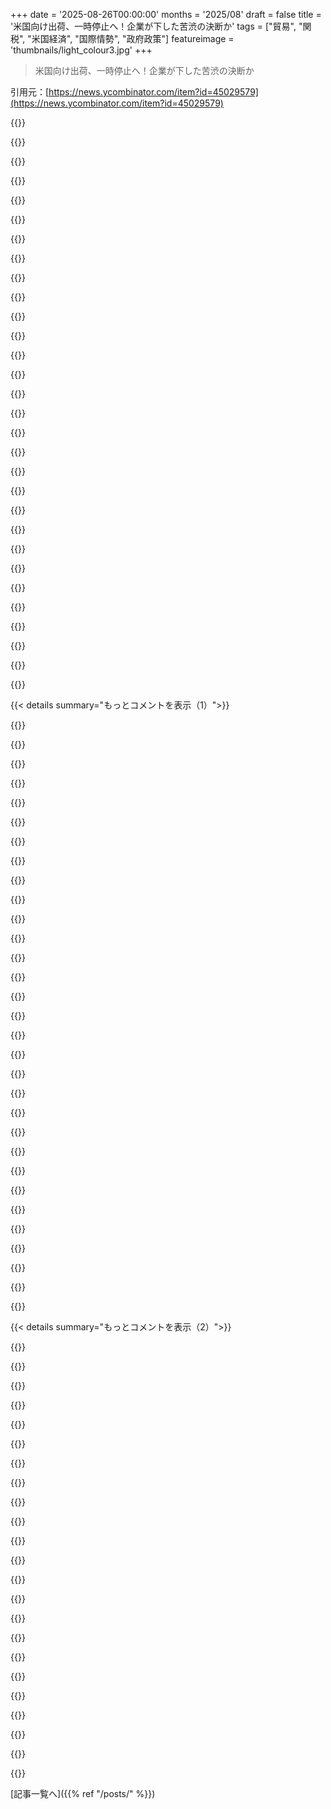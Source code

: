 +++
date = '2025-08-26T00:00:00'
months = '2025/08'
draft = false
title = '米国向け出荷、一時停止へ！企業が下した苦渋の決断か'
tags = ["貿易", "関税", "米国経済", "国際情勢", "政府政策"]
featureimage = 'thumbnails/light_colour3.jpg'
+++

> 米国向け出荷、一時停止へ！企業が下した苦渋の決断か

引用元：[https://news.ycombinator.com/item?id=45029579](https://news.ycombinator.com/item?id=45029579)




{{<matomeQuote body="Even aside from the advisability of the tariffs -- it turns out there might be a reason that tarrifs haven’t usually been imposed with like weeks notice, after months of back and forth, with no real advance implementation planning on the government’s part and not enough time or reliable info for anyone else to do so either?It is very strange to me that the government seems to be going for maximum shock and uncertainty on the US economy. Again, apart from the advisability of the actual tarrifs, they could have been implemented in the usual way to allow people to plan for them (and possibly give feedback on them), but they were not." userName="jrochkind1" createdAt="2025/08/26 20:30:23" color="">}}




{{<matomeQuote body="The government is really just one guy right now, Trump.According to his own people he doesn’t take no for an answer and isn’t interested in input from anyone else. He has surrounded himself with opportunists and yes men. His own department heads often will do press conferences and inadvertently contradict Trump, seemingly without realizing it. At one point Trump and his staff couldn’t get on the same page about IF they were or were not talking to China about tariffs, they waffled for several days on it.A few Trump staffers whenever asked about strategy with tariffs or other things just ignore the question an start praising Trump out of the blue. It’s a creepy scene.I’ve yet to see anyone with an education or domain knowledge explain the existing tariffs strategy / where this should lead with these whipsaw type decisions. There simply is nobody with a clue willing to do that.At least in Idocracy President Dwayne Elizondo Mountain Dew Camacho chose to listen to someone smarter than him. This is very much not the choice of the current President." userName="duxup" createdAt="2025/08/26 21:04:29" color="#38d3d3">}}




{{<matomeQuote body="Maybe Trump is just doing what’s good for America and he’s strategy is exactly being unpredictable and chaotic. This is stressful for others and they make political concessions to please him in exchange for a period of stability.EU for example bulged for exactly this reason and accepted 15% one-way tariff for access to US market. Before the deal the uncertainty about the level of coming tariffs was deemed worse for European companies trading to US than the negotiated tariff itself.European political leaders including the head of NATO have also practically turned to giving rimjobs to Trump’s ass wishing he would not throw tantrums at them in important meetings: https://www.bbc.com/news/articles/c17wejpw79qoUltimately this all just strengthens US hegemony and makes other countries weaker, which is the explicitly stated goal he keeps repeating.." userName="vesinisa" createdAt="2025/08/26 21:51:00" color="#ff33a1">}}




{{<matomeQuote body="Or maybe Trump is a sociopath felon with a penchant for young girls who is acting solely in his own self-interestGiven his history of failed businesses and association with a known pedophile, what seems more likely?" userName="pschastain" createdAt="2025/08/26 22:31:40" color="">}}




{{<matomeQuote body="How are the tariffs even in his own self-interest? Insider trading?" userName="ethbr1" createdAt="2025/08/26 23:57:50" color="">}}




{{<matomeQuote body="They’re in his self-interest because he can, and did, turn around and convince people to bribe him for exemptions and reductions. I recognize this sounds crazy when I say it, but you can literally look up the video - Tim Cook gave him a big block of gold on public TV to get iPhones exempted from tariffs on India." userName="SpicyLemonZest" createdAt="2025/08/27 00:11:29" color="#ff33a1">}}




{{<matomeQuote body="On the magnitude being insinuated, that doesn’t even blip. 50 lbs of solid gold is what, $2.5M?" userName="ethbr1" createdAt="2025/08/27 02:03:09" color="">}}




{{<matomeQuote body="If your goal was to see the US recede as the global economic leader you couldn’t create a better playbook than the one being done by this administration." userName="davidcbc" createdAt="2025/08/26 20:37:42" color="">}}




{{<matomeQuote body="＞ government is really just one guy right now, Trump.Americans call this ”separation of powers” for some quaint reason. In practice all three branches of government do what he says in executive orders." userName="pjc50" createdAt="2025/08/26 21:16:18" color="#ff33a1">}}




{{<matomeQuote body="「blip」って何だか知らないけど、企業リーダーが政府高官に純金なんて贈っちゃダメだろ。" userName="SpicyLemonZest" createdAt="2025/08/27 03:25:04" color="">}}




{{<matomeQuote body="確かにそうだけど、なんでUSの株式市場は暴落しないんだ？！" userName="jonny_eh" createdAt="2025/08/26 21:50:52" color="">}}




{{<matomeQuote body="ショックや不確実性は株価を大きく下げるんだよ。<br>完全に後退するまでに経済が完全にダメになってなければ、ある程度回復するさ。<br>もし君と友達だけが準備万端で、こういうイベントを思い通りに引き起こせたら、どれだけ儲かるか想像してみてくれよ！<br>ただの考えさ。あくまで仮説。誰もそんなことしないって。まさか。" userName="arghwhat" createdAt="2025/08/26 20:50:18" color="#ff33a1">}}




{{<matomeQuote body="君が挙げたことは全部、世界の半分がアメリカの覇権から離れようと必死になってる理由だよ。" userName="AlecSchueler" createdAt="2025/08/27 11:29:49" color="">}}




{{<matomeQuote body="ジェット機なんてとんでもない。<br>こんなことまで言う必要があるなんて、信じられないよ。" userName="9dev" createdAt="2025/08/27 05:31:19" color="">}}




{{<matomeQuote body="全くだね。<br>心配することリストの中じゃ、カタールが買った4億ドルの747型機の方が、ちょっとした金なんかよりずっと上だよ。" userName="ethbr1" createdAt="2025/08/27 10:45:49" color="">}}




{{<matomeQuote body="でも、それって本当に起こってるのか？<br>もしそうなら、Trumpは立場がないはずだろ。でも実際は逆で、国々はどんなにひどい条件でもTrumpと「貿易協定」を結ぼうと必死だ（EUが「達成」した一方的な15%の関税みたいに）。<br>Trumpには全くデメリットがないんだよ。もしUS経済が傷つき始めたら、彼は簡単に政策転換を示唆して、みんなはホッと一息ついて市場は回復するだろう。もしUSに長期的な害があっても、彼はもうとっくにいないさ。でも、もし彼が新しい「USファースト」の世界秩序を確立できたら、彼はUS史上で最も偉大な大統領の一人として永遠に記憶されるだろうな。" userName="vesinisa" createdAt="2025/08/27 14:11:08" color="#38d3d3">}}




{{<matomeQuote body="議会は彼の言いなりで、ただのおべっか使いだ。<br>でも三権分立に関して本当に悲劇なのは、最高裁（SCOTUS）の多数派が職務を放棄して傍観していることだよ。<br>裁判官が対立を生むようなことをするたびに、最高裁はそれを棚上げし、その間に人々は解雇され、納税者データは粗末に扱われ、予算は削減され、全てが崩壊していく。<br>事実上、法律は無視され、裁判の結果に関わらず損害が発生することを許している。<br>結局のところ、それは問題にならないだろう。最高裁が全てにお墨付きを与えているのと同じだ…個人的には、彼らは職務を拒否することでその資格を失ったと思うね。" userName="duxup" createdAt="2025/08/26 21:18:08" color="#ff33a1">}}




{{<matomeQuote body="株価が下がってるって？心配ないさ。<br>アンクル・サムが株価をこれ以上下げないように、市場で君の株を快く買ってくれるよ。" userName="rchaud" createdAt="2025/08/26 20:55:24" color="">}}




{{<matomeQuote body="250万ドルは「blip」（取るに足らないこと）なんかじゃない、どう見ても賄賂だよ。ちゃんと事実をそう呼ぶべきだ。<br>Trumpはもっと少ない金額でひどいことをしてきた。<br>とにかく、250万ドルが論点じゃない。Tim Cookのような人物を自分の意のままに操り、彼が喜んで金を渡し、お辞儀をしながら感謝するように仕向けることなんだ。<br>ある程度は、彼は今Apple Inc.を指揮してるようなもんだね。Tim Cookを自分の意志で動かせるんだから。<br>それはTrumpにとってどれほどの価値があるんだろうな？" userName="ModernMech" createdAt="2025/08/27 14:05:52" color="#45d325">}}




{{<matomeQuote body="Jan 6事件の後、共和党はTrumpを解任すべきだったのにしなかった。彼らこそが真の臆病者だよ。" userName="kagakuninja" createdAt="2025/08/26 21:29:32" color="">}}




{{<matomeQuote body="賄賂は金額に関わらず賄賂だろ。Trumpを経由して何かを得るために金銭を渡すのは問題だよ。最初は「Gulf of Mexico」を「Gulf of America」と呼ぶような小さなことから始まり、訴訟和解金やテック企業からの金の延べ棒とエスカレートしていったんだ。次は企業文化や販売先まで口出しするようになるだろうね。" userName="ModernMech" createdAt="2025/08/27 14:15:09" color="#ff5733">}}




{{<matomeQuote body="逆もまた真なりだよ。Appleにとって250万ドルは痛くも痒くもないだろ？スプレッドシートの行の間でそれくらい失ってるかもな。Appleの財政にとって重要じゃないなら、Trumpに渡すってどういう意味？象徴的なジェスチャーは象徴的だけど、相手を本当に従わせたことにはならないよ。" userName="ethbr1" createdAt="2025/08/27 23:44:18" color="">}}




{{<matomeQuote body="この政権のやり方は、相手を些末なことに忙殺させ、その間に重要なことを推し進めることだ。だから、象徴的な賄賂に気を取られるのは時間の無駄だよ。もっと影響の大きい2億5000万ドル以上の賄賂に注目すべきだ。" userName="ethbr1" createdAt="2025/08/27 23:41:04" color="#ff5733">}}




{{<matomeQuote body="短期的な視点に囚われているんじゃないか？こういうシステムは根深いから、一夜にして変わるわけじゃないよ。EU域内の防衛協定強化とか読んだだろ？ああいうのが進めば、将来USが今のように脅迫できなくなるってことだよ。短期と長期の思考の違いだね。経済の「本当の傷」って何だよ、今までの傷は傷じゃないってか？" userName="AlecSchueler" createdAt="2025/08/27 18:47:19" color="#45d325">}}




{{<matomeQuote body="アメリカ経済や通貨を傷つける意味が分からないな。80年以上の共和党のソフトパワーや外交政策を捨てるのは愚かだよ。USへの出荷や販売を困難にするのは、世界経済システムから脱却したい場合にしか意味がない。USDが基軸通貨の地位を失えば痛いし、借金を簡単に売れなくなるのも困るだろうね。" userName="jleyank" createdAt="2025/08/26 22:32:59" color="#38d3d3">}}




{{<matomeQuote body="数週間前、彼はTim Cookから文字通りの金の延べ棒（ガラスがちょっとついてるやつ）を受け取ってたよ。" userName="deanishe" createdAt="2025/08/27 03:26:48" color="">}}




{{<matomeQuote body="AIの過剰な宣伝のせいだよ。そのバブルが弾ければ、本当の結末が分かるだろうね。" userName="estimator7292" createdAt="2025/08/26 22:08:20" color="">}}




{{<matomeQuote body="S&P 500が史上最高値を更新し続けているのに「経済が傷ついている」って、それ反論になるだろ？欧州株は米国株に劣後してるし。TrumpがUS経済をぶち壊してるなら、投資家はネズミみたいにUS株から逃げるはずだよね？EUの6000億ユーロ防衛パッケージは正しい方向への一歩だとは思うけどね。" userName="vesinisa" createdAt="2025/08/27 19:30:06" color="#ff5733">}}




{{<matomeQuote body="あれは単なる見せかけのパフォーマンスだよ。Trump一家の不正な金儲けの規模を把握するのは、記録改ざんのせいで大変なんだ。CREWによると、彼の最初の任期で16億ドル以上、The New YorkerのDavid D. Kirkpatrickの計算では、両任期で34億ドルにものぼるらしいよ。詳細はこちら: https://www.newyorker.com/magazine/2025/08/18/the-number, https://www.msnbc.com/opinion/msnbc-opinion/trump-family-thr..." userName="defrost" createdAt="2025/08/27 02:34:23" color="#785bff">}}




{{<matomeQuote body="Intelの件みたいに、政府が合意済みの助成金を再分類して、無理やり株式を取ろうとしてるんだよね。" userName="pjc50" createdAt="2025/08/26 21:17:41" color="">}}




{{< details summary="もっとコメントを表示（1）">}}

{{<matomeQuote body="その政党、本当に長いことちゃんとしたリーダーがいなかったよね。一人の”強い男”が出てきてからは、批判的な考えは全部追い出されて、中身がない連中ばかり。伝統的なRepublicanの思想も全部ひっくり返っちゃった。もはや全然違う政党だよ。" userName="duxup" createdAt="2025/08/26 21:32:57" color="">}}




{{<matomeQuote body="輸入業者は製品に入ってる鉄、銅、アルミニウムの量をきっちり申告しなきゃいけなくて、それら材料に100%関税だって。PCBsの銅みたいに、量なんてほとんど推定不可能じゃん。この政権、マジで頭おかしいよ。Tariffsは原材料にだけかかってたと思ってたのに、含まれてるもの全部とかありえない。" userName="zaptheimpaler" createdAt="2025/08/26 17:49:38" color="#ff33a1">}}




{{<matomeQuote body="EUとAsiaからUSへの小包出荷が、問題が解決するまで全部止まってるんだって。これ、全員にとってひどい話だけど、Americansが一番被害を受けるよ。" userName="nabla9" createdAt="2025/08/26 17:59:22" color="">}}




{{<matomeQuote body="「これは皆を傷つけるが、Americansが一番被害を受ける」って意見、違うと思うんだ。僕が払う代償は20ドルの飾りライトが届かないこと。でも、外国の工場労働者は仕事を失う。Americansが一番ってことはないけど、僕らも被害は受けるよ。American Consumerは世界最大の市場だから、他の買い手が見つかるなんてありえない。国内の仕事にも影響は出るけど、海外の方がもっと大変なことになる。" userName="darth_avocado" createdAt="2025/08/26 18:08:06" color="#785bff">}}




{{<matomeQuote body="そうだよね、Republicansの人たちは何年も自分たちの仕事がなくなるのを見てきて、「まあGlobalizationだもんね」って言われ続けてたのにさ、彼らはDemocratsの人たちとの付き合いをやめなかったんだ。" userName="throwmeaway222" createdAt="2025/08/26 18:31:57" color="">}}




{{<matomeQuote body="Swissに住んでるんだけど、国営のSwiss PostがもうUSに送ってないんだって。公式リンクはこれだよ: https://www.post.ch/en/about-us/media/press-releases/2025/us... <br>マジでやばいよね。" userName="seviu" createdAt="2025/08/26 18:56:17" color="#ff33a1">}}




{{<matomeQuote body="権力者とRepublicans全体を一緒にするのは良くないよ。今の問題は、腐敗した二大政党があって、それ以外からは選べないシステムだってこと。政治は最悪だけど、もし意見が違う人と話すのを拒んだら、もっと悪くなるだけだよ。僕のNevada州の友達はLibertarianだけど、二大政党制のせいでRepublicanって思われちゃうんだ。Bushの後、RepublicanはTrumpの個人崇拝に支配されたけど、友達はTariffsなんて信じてないよ。世界はもっと複雑なんだから、お互い理解しないとダメだ。" userName="bsimpson" createdAt="2025/08/26 19:16:13" color="#ff5c5c">}}




{{<matomeQuote body="国内製造を盛り上げるための原材料へのTariffsも、マジで狂ってる。原材料は安くないとダメなんだよ。これ、腐敗してるし、バカだし、悪意のあるPoliciesだね。" userName="miltonlost" createdAt="2025/08/26 18:24:26" color="">}}




{{<matomeQuote body="スイス郵便が米国への荷物配送をやめたって話は間違いだよ。手紙は送れるし、個人荷物も大丈夫。別のサービスを使えば物も送れるんだって。HNの議論は熱くなりすぎだね。" userName="timr" createdAt="2025/08/26 19:10:53" color="#ff33a1">}}




{{<matomeQuote body="個人荷物は本当に免除されるのかな？プレスリリースには書いてないみたいだし。スイスの時計を買うとき、DHLとかUPSを使わないといけないのか？友達が送ってくれる場合はスイス郵便でもいいのか、よくわからないんだよね。" userName="pj_mukh" createdAt="2025/08/26 19:19:24" color="">}}




{{<matomeQuote body="俺は米国向けに鉄鋼・アルミ製品を作ってるから、関税についてはよく知ってるよ。国内製造を促すなら、最終製品の鉄鋼・アルミ含有量にも課税しないとダメなんだ。じゃないと国内メーカーが不利になるからね。米国にはHTSコードっていうカタログがあって、Flexportの関税シミュレーターも便利だよ。https://tariffs.flexport.com<br>https://hts.usitc.gov/" userName="elbasti" createdAt="2025/08/26 18:48:34" color="#ff5733">}}




{{<matomeQuote body="共和党だって製造業の海外移転をすごく推進してたじゃん、何を言ってるんだ？民主党だけじゃないんだぞ。" userName="miltonlost" createdAt="2025/08/26 18:32:54" color="">}}




{{<matomeQuote body="共和党全体を一括りにするなって言うけどさ、多数の共和党員がこれに投票したんだから、そいつらはもうダメだろ。残りの共和党員は、有権者登録を変えて、このカルト的な乗っ取りに反対するチャンスがあるんだ。今のところ、全ての共和党員が今のリーダーと政策に賛同してるってことになるよ。" userName="cosmicgadget" createdAt="2025/08/26 19:28:12" color="">}}




{{<matomeQuote body="アメリカ人が今や資本主義を嫌いになってるってさ。40年前にこんなこと予測したら、みんなに頭おかしいって言われただろうな。" userName="Yeul" createdAt="2025/08/26 19:07:48" color="">}}




{{<matomeQuote body="PCB上の銅の量を見積もるのは、やろうと思えば不可能じゃないんだ。PCBの銅の厚さ、表面積、それにエッチング後にどれくらい残るかを推測すればいいだけだよ。" userName="WorkerBee28474" createdAt="2025/08/26 17:52:43" color="">}}




{{<matomeQuote body="実のところ、政党の立場が逆転してるんだ。昔は民主党が労働者寄りで貿易協定に反対してたのに、今は自由貿易を支持してるみたい。トランプがTPPに反対した時、ヒラリーと意見が一致したのは珍しかったね。オバマも2009年には保護貿易的な動きを見せてたこともあるよ。<br>https://www.politico.com/story/2016/10/hillary-clinton-trade...<br>https://www.nbcnews.com/id/wbna32808731" userName="timr" createdAt="2025/08/26 19:24:50" color="#ff33a1">}}




{{<matomeQuote body="長い目で見ると、すべての貿易は米国を避けるように再編されていくだろうね。EUは今、世界の貿易の中心になろうと動いてるし。その地位を米国が失うことは、他の誰よりもアメリカ人にとって一番の痛手になるはずだよ。" userName="saubeidl" createdAt="2025/08/26 18:19:25" color="#ff5c5c">}}




{{<matomeQuote body="これに投票したんだから、少なくともそいつらは切り捨てろって？そんなに大勢の人を切り捨てるつもりか？それは”ファシスト”が望むことだ。分断は自由を消し去るための核心的なテクニックなんだぞ。" userName="worik" createdAt="2025/08/26 19:58:07" color="">}}




{{<matomeQuote body="もう10年間もみんな同じこと言ってるんじゃない？民主党の純粋性テストは、銅のテストなんて子供だましに見えるぜ。" userName="philipallstar" createdAt="2025/08/26 18:27:07" color="">}}




{{<matomeQuote body="EUが動き出してるって言うけど、EUは動き出す計画を立てる計画を考え始めることを検討してる段階なんだろ。そしてその計画を全加盟国と調整しないといけないんだからな。" userName="wqaatwt" createdAt="2025/08/26 18:50:29" color="">}}




{{<matomeQuote body="郵便局（俺が働いてるところも）は、前の800ドル免税じゃなくて、100ドルの贈答品制限になってるよ。" userName="MandieD" createdAt="2025/08/26 19:36:42" color="#ff33a1">}}




{{<matomeQuote body="何て言えばいいか分からないけど、Mar a Lagoの文書、January 6、Epsteinの隠蔽工作の責任者を正気で支持する人と建設的な会話ができるとは思えない。<br>分断は自由を消し去る核心的なテクニックだって言うけど、自己クーデターを受け入れることも自由を消し去る核心的なテクニックに見えるな。どちらの意見も広すぎて意味ないかもな。" userName="cosmicgadget" createdAt="2025/08/26 20:16:35" color="">}}




{{<matomeQuote body="野菜が釘のように鋭いって言い張ったり、どんなに望んでも予備選挙をさせなかったり、2016年に勝った奴は間違いなくRussiaのために働いてるって言ったり、Epsteinの一件には共和党と同じくらい関わってるかもしれない党のシステムに反対票を投じた人たちはどうなんだ？あんたは二つの悪のうち小さい方を選んだんだろうが、他の人もそうしたんだ。Americanの大統領政治には、まともな選択肢なんてないんだよ。" userName="ifyoubuildit" createdAt="2025/08/26 20:31:27" color="">}}




{{<matomeQuote body="この政権はマジで狂ってるって？いや、狂ってないよ。これは完璧な”みんなが法を犯してるから、俺たちは選んで執行できる”って状況を作り出してるんだ。そうやって他の企業にもIntelみたいな状況を作り出すことができるんだぜ。" userName="liuliu" createdAt="2025/08/26 17:58:06" color="#ff33a1">}}




{{<matomeQuote body="外国の工場労働者は、同じ製品を作り続ける仕事は残るよ。ただ、その製品はUSには輸出されないだけ。幸運なことに、人類の95%はUSの外に住んでるからな。" userName="cjs_ac" createdAt="2025/08/26 18:15:05" color="">}}




{{<matomeQuote body="これに道理があると思ったか？目的はUS経済を破壊することなんだよ。それだけだ。もう理にかなう見方は多くないけど、これだけは？これはかなり前から理にかなってるんだ。権力者の行動をこの視点から再検討すれば、俺たちがいる世界を理解する助けになるはずだ。" userName="Henchman21" createdAt="2025/08/26 19:36:49" color="">}}




{{<matomeQuote body="米国税関がPCBの部品分析証明書を要求してきて、ないと100%の関税をかけるんだって。これ、国際貿易の無駄な複雑さの典型だよね。そんな手間かけるなら、もう売るのやめる方が楽だわ。" userName="xerp2914" createdAt="2025/08/26 17:57:38" color="#785bff">}}




{{<matomeQuote body="世界の郵便局が間違ってるって言うなら、自分の発言が正しいか見直した方がいいよ。今、色んな国が米国への100ドル超える荷物の出荷止めてるんだからさ。米国からの連絡ミスか、手続きそのものに問題があるかのどっちかだろ。" userName="fzeroracer" createdAt="2025/08/26 20:06:33" color="#45d325">}}




{{<matomeQuote body="どの純度テストのこと言ってるの？純粋に興味あるんだけど。もしそれが正当なら、政党関係なく批判するのには大賛成だよ。" userName="Mtinie" createdAt="2025/08/26 18:36:52" color="">}}




{{<matomeQuote body="スイスポストも米国への出荷を止めちゃったよ。[1]今からはFedExかUPSしかなくて、しかもめっちゃ高くなるんだよな。<br>https://www.post.ch/en/about-us/media/press-releases/2025/us..." userName="sschueller" createdAt="2025/08/26 18:32:34" color="#785bff">}}

{{</details>}}




{{< details summary="もっとコメントを表示（2）">}}

{{<matomeQuote body="日本郵便も出荷停止したって！<br>https://www.post.japanpost.jp/int/information/2025/0825_01_e..." userName="sphericalkat" createdAt="2025/08/26 18:35:05" color="#ff5733">}}




{{<matomeQuote body="真面目な質問なんだけどさ、La Poste使って米国に物送ったことある？俺は一度もないけど、金融関係の仕事してるから関係あるのかもな。" userName="mamonster" createdAt="2025/08/26 19:37:40" color="">}}




{{<matomeQuote body="＞金融関係の仕事してるから関係あるのかもな<br>じゃあさ、海外にお金送るのに何使ってんの？" userName="uncircle" createdAt="2025/08/27 08:07:23" color="">}}




{{<matomeQuote body="ノルウェーの郵便サービスもだよ[1]。<br>https://www.nrk.no/urix/posten-stopper-sendinger-til-usa-1.1..." userName="tyfon" createdAt="2025/08/26 20:46:45" color="#38d3d3">}}




{{<matomeQuote body="義母がスロバキアから自家製ジャムを送ってくれたんだけど、税関で3週間も足止めされてるんだって。<br>検査官たちは瓶のフタをしっかり調べてるんだろうな、きっとね。" userName="xn" createdAt="2025/08/26 18:19:57" color="">}}




{{<matomeQuote body="輸入品に含まれる鉄、銅、アルミニウムの量を正確に申告しなきゃいけなくて、これらの材料には100%の関税がかかるらしい。<br>400ドルくらいの鍵とロックを注文したら、追加で400ドルも関税を払ったよ。マジで頭おかしい。" userName="rkagerer" createdAt="2025/08/26 20:26:05" color="#785bff">}}




{{<matomeQuote body="え、関税って消費者が払ってるの？" userName="kacesensitive" createdAt="2025/08/26 20:27:41" color="">}}




{{<matomeQuote body="それが関税の基本的な仕組みだよ。輸入者がコストを払うんだ。<br>最終的な製品が消費者に行くなら全額、小売業者なら卸売コスト、国内で使われる部品ならその部品の卸売コストだね。<br>後の2つのケースでは、国内のサプライチェーンがそのコストをどう、どれだけ消費者に転嫁するかを決めるんだ。" userName="brandall10" createdAt="2025/08/26 20:40:47" color="#ff5733">}}




{{<matomeQuote body="アメリカ製のボルトが1ドル、中国製が0.50ドルなら中国製を買う。もし中国製が1ドルになったらアメリカ製を買うだろうね。<br>中国が価格を0.40ドルに下げて、俺には0.80ドルになっても、品質や速さ、評判、返品対応とかを考えてアメリカ製を買うよ。だから中国が0.25ドルに下げて、俺が0.50ドル払えば元通りさ。<br>最終的に輸出国が関税を払うって言うのはこういうことだろうね。" userName="throwawaylaptop" createdAt="2025/08/26 21:02:21" color="">}}




{{<matomeQuote body="輸入者が関税を払うんだ。もしアメリカ国外の業者からネットで何か注文したら、それは消費者だね。<br>20年前と比べて、今は国際的な業者から直接消費者が注文することが格段に増えてるよ。8月29日で800ドル以下の輸入関税が免除される「de minimus」ルールがなくなるんだ。<br>これまでは国際通販で800ドル未満なら免税だったから、ほとんど気づかなかったけど、これからは25ドルのTシャツでも関税がかかるようになるよ。その関税の計算方法、誰がいつ請求するのか、消費者がどう払うのか、それがまだ誰も、国際的な配送業者でさえも分かってないんだ。<br>だから、記事が言ってるように、しばらくはアメリカの消費者向けに国際配送ができないってことさ。めちゃくちゃになるぞ。なんでこんな大幅な輸入関税の変更を数ヶ月前の通知でやって、実施の数週間前、数日前まで調整や変更がされてて、具体的な実施ガイダンスが提供されないのか、理由があるはずだよね。" userName="jrochkind1" createdAt="2025/08/26 20:31:17" color="#785bff">}}




{{<matomeQuote body="UPSもFedExも、何年も前からこれを適切に処理してるよ。<br>関税を誰が払うか（送り主か受け取り主か）を簡単に選べるオプションがあるんだ。受け取り主が払う場合は、その人のメールアドレスと電話番号を含めるだけ。<br>「唯一」の違いは、800ドルの上限がもう適用されないから、全ての出荷にこの情報を含める必要があるってこと。これって実質、Temu、Alibaba Express、ほとんどのEtsyの出品者が終わりってことだね。" userName="tlogan" createdAt="2025/08/26 20:47:42" color="#ff5c5c">}}




{{<matomeQuote body="ただ、価格差は中国製品が1ドル、アメリカ製品が20～40ドルとかになるだろうね。中国は他国が太刀打ちできないほどの巨大な規模を持ってる。<br>何十年も中国は労働者の賃金を抑え、その富を安価な商品として西側の購入者に移転させてきた。何千億ドルもの工場に投資し、何年も利益が出ないこともしばしば。<br>アメリカでは、CEOは四半期末までに株価を上げないとクビになる。<br>関税の論理を突き詰めるなら、なんでトウモロコシを自分で育てて、牛を飼って、綿花を摘んだりしないんだ？特化が豊かな生活を楽しめる理由だろ。一番安く作れる場所で作られて、それがみんなのところに届けられるんだ。<br>レストランでウェイトレスをしてる平均的なアメリカ人の方が、あんたが取り戻そうとしてる製造業で働く中国人より稼いでるのに、俺が彼らを気の毒に思うべきだって？<br>つまり、アメリカは何をやってるか分かってないよ。過剰な関税をかけてる国から来た俺たちは知ってるけど、それは決して国内生産には繋がらず、単なる政府の収入源になるだけだ。でも、俺に何が分かるんだ？" userName="churchill" createdAt="2025/08/26 21:26:55" color="#ff33a1">}}




{{<matomeQuote body="うちは牛肉やトウモロコシだけじゃなく、レモン（2本）やトマト（60株）、グレープフルーツ（3本）も育ててんだ。できるだけ長く持つように加工して冷凍もしてるよ。だって店で買えるものは、やり方を知ってれば家で手に入る品質のほんの一部だからね。この専門性が3%の利益増じゃなく、良い製品作りに集中してくれたらなあ。" userName="throwawaylaptop" createdAt="2025/08/26 22:25:00" color="">}}




{{<matomeQuote body="いい点だね。OPによると、企業は3日後に始まる新ルールの正しい計算方法がまだ分からなくて、システムにも導入できてないってのが問題なんだ。" userName="jrochkind1" createdAt="2025/08/26 20:49:06" color="#ff5c5c">}}




{{<matomeQuote body="もちろん、誰が’払う’か議論はいくらでもできるけど、最終的なゴールは輸入業者に別のルートを取らせるよう圧力をかけることだよ。" userName="brandall10" createdAt="2025/08/26 21:19:48" color="">}}




{{<matomeQuote body="じゃあさ、全てのアメリカ人家庭が君みたいに自分で食べ物を育てられるって、それ現実的な話なの？" userName="churchill" createdAt="2025/08/26 23:11:33" color="">}}




{{<matomeQuote body="あるいは輸出業者から利益の一部を取り戻すことだね。中国は、米国が同じ期間に見た以上の道路や建物、企業を発展させるのに十分な金を持ってたんだから。彼らがこれまでと同じだけ稼ぐのを許す必要はないさ。" userName="throwawaylaptop" createdAt="2025/08/26 21:23:09" color="">}}




{{<matomeQuote body="多分無理だろうね。でも、良い目標だし、もし誰かがもっと一般的になるような計画を実行するなら、僕は賛成するよ。" userName="throwawaylaptop" createdAt="2025/08/27 00:21:05" color="">}}




{{<matomeQuote body="実際には、中国企業は価格を半分にはできないんだ。だから消費者は中国製ボルトに$0.50じゃなく$1.00払うことになるよ。残念ながら米国製ボルトは十分供給されないだろうし、米国も新しい需要を満たすために鉄を輸入しなきゃいけなくて、それも価格を上げる。結局、関税後$1.00で中国製品を買い続けることになり、ボルトを使うもの全てが値上がりするだろうね。" userName="psyklic" createdAt="2025/08/26 21:37:10" color="#38d3d3">}}




{{<matomeQuote body="これこそ僕らが戦うべき無知だね。後ろの人たちにもう一度言うよ：TARIFFS（関税）を払うのはTARIFFSを課す国のCITIZENS（国民）だ。TARIFFSは他の国が払うわけじゃない。これは代表なくして課される過剰で違法な課税さ。おめでとう、低税率の党さん、君たちは今、SOCIALIST（社会主義）みたいな税金をSOCIALISTの恩恵なしに手に入れたね。" userName="mystraline" createdAt="2025/08/26 20:52:12" color="#45d325">}}




{{<matomeQuote body="「彼らがこれまでと同じだけ稼ぐことを許す必要はない」って意見だけど、米国についても同じように感じるよ。だから僕はMEDIAやSOFTWAREにお金を使わないし、みんなにも同じようにするよう勧めるね。だって米国は僕の国よりずっと多くのお金を持ってるんだから、そうするのがLOGICAL（論理的）だよ。" userName="theshackleford" createdAt="2025/08/26 21:45:07" color="#785bff">}}




{{<matomeQuote body="結局、米国のSales Taxみたいなもんだよ。店がSales Tax（注1）を払うことになってるけど、値段に含めるんじゃなくて、いつも最終顧客に上乗せしてるよね。これって、国民がどれだけTAXを払ってるか意識する良い機会かもね。TAX徴収の秘訣は、可能な限り国民から直接徴収しないこと。それは大変で報われない仕事だからね。もっと簡単に監視できる企業から、国民が所得税やSales Taxとしてお金を見る前に奪う方がはるかに簡単なんだ。具体的な例を挙げると、Use Taxを思い出してごらん。あれはSales Tax管轄外で買ったもののSales Taxを自分で計算して支払うことになってたんだけど、徴収不可能だったんだ。だから管轄外での販売が大幅に増えた（咳払い、Amazon、咳払い）ことで、裁判所が各企業に対して、すべての細かいSales Tax地域ごとにSales Taxを記録して支払うよう命じたんだ。企業にとっては大変な手間だけど、それは州の問題じゃなくて、各個人にやらせるよりはるかに強制しやすいからね。" userName="somat" createdAt="2025/08/26 21:07:14" color="#ff5c5c">}}

{{</details>}}



[記事一覧へ]({{% ref "/posts/" %}})

